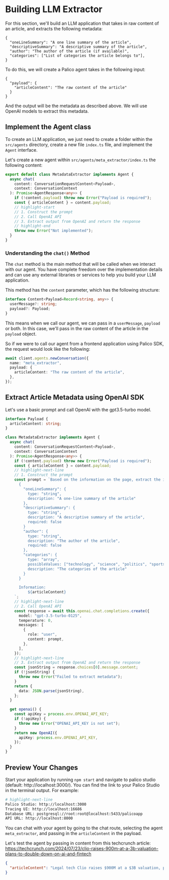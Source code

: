 # Building LLM Extractor

For this section, we'll build an LLM application that takes in raw content of an article, and extracts the following metadata:
```
{
  "oneLineSummary": "A one line summary of the article",
  "descriptiveSummary": "A descriptive summary of the article",
  "author": "The author of the article (if available)",
  "categories": ["List of categories the article belongs to"],
}
```
To do this, we will create a Palico agent takes in the following input:
```
{
  "payload": {
    "articleContent": "The raw content of the article"
  }
}
```
And the output will be the metadata as described above. We will use OpenAI models to extract this metadata.

## Implement the Agent class
To create an LLM application, we just need to create a folder within the `src/agents` directory, create a new file `index.ts` file, and implement the `Agent` interface.

Let's create a new agent within  `src/agents/meta_extractor/index.ts` the following content:
```typescript title="src/agents/meta_extractor/index.ts"
export default class MetadataExtractor implements Agent {
  async chat(
    content: ConversationRequestContent<Payload>,
    context: ConversationContext
  ): Promise<AgentResponse<any>> {
    if (!content.payload) throw new Error("Payload is required");
    const { articleContent } = content.payload;
    // highlight-start
    // 1. Construct the prompt
    // 2. Call OpenAI API
    // 3. Extract output from OpenAI and return the response
    // highlight-end
    throw new Error("Not implemented");
  }
}
```

### Understanding the `chat()` Method
The `chat` method is the main method that will be called when we interact with our agent. You have complete freedom over the implementation details and can use any external libraries or services to help you build your LLM application.

This method has the `content` parameter, which has the following structure:
```typescript
interface Content<Payload=Record<string, any>> {
  userMessage?: string;
  payload?: Payload;
}
```
This means when we call our agent, we can pass in a `userMessage`, `payload` or both. In this case, we'll pass in the raw content of the article in the `payload` object. 

So if we were to call our agent from a frontend application using Palico SDK, the request would look like the following:
```typescript
await client.agents.newConversation({
  name: "meta_extractor",
  payload: {
    articleContent: "The raw content of the article",
  },
});
```

## Extract Article Metadata using OpenAI SDK
Let's use a basic prompt and call OpenAI with the gpt3.5-turbo model.

```typescript title="src/agents/meta_extractor/index.ts"
interface Payload {
  articleContent: string;
}

class MetadataExtractor implements Agent {
  async chat(
    content: ConversationRequestContent<Payload>,
    context: ConversationContext
  ): Promise<AgentResponse<any>> {
    if (!content.payload) throw new Error("Payload is required");
    const { articleContent } = content.payload;
    // highlight-next-line
    // 1. Construct the prompt
    const prompt = `Based on the information on the page, extract the information from the schema. YOU MUST RESPOND WITH ONLY A VALID JSON OBJECT WITH THE FOLLOWING SCHEMA:
      {
        "oneLineSummary": {
          type: "string",
          description: "A one-line summary of the article"
        },
        "descriptiveSummary": {
          type: "string",
          description: "A descriptive summary of the article",
          required: false
        }
        "author": {
          type: "string",
          description: "The author of the article",
          required: false
        },
        "categories": {
          type: "array",
          possibleValues: ["technology", "science", "politics", "sports", "entertainment", "health", "business"],
          description: "The categories of the article"
        }
      }

      Information:
          ${articleContent}
    `;
    // highlight-next-line
    // 2. Call OpenAI API
    const response = await this.openai.chat.completions.create({
      model: "gpt-3.5-turbo-0125",
      temperature: 0,
      messages: [
        {
          role: "user",
          content: prompt,
        },
      ],
    });
    // highlight-next-line
    // 3. Extract output from OpenAI and return the response
    const jsonString = response.choices[0].message.content;
    if (!jsonString) {
      throw new Error("Failed to extract metadata");
    }
    return {
      data: JSON.parse(jsonString),
    };
  }

  get openai() {
    const apiKey = process.env.OPENAI_API_KEY;
    if (!apiKey) {
      throw new Error("OPENAI_API_KEY is not set");
    }
    return new OpenAI({
      apiKey: process.env.OPENAI_API_KEY,
    });
  }
}
```

## Preview Your Changes
Start your application by running `npm start` and navigate to palico studio (default: http://localhost:3000/). You can find the link to your Palico Studio in the terminal output. For example:
``` bash
# highlight-next-line
Palico Studio: http://localhost:3000
Tracing UI: http://localhost:16686
Database URL: postgresql://root:root@localhost:5433/palicoapp
API URL: http://localhost:8000
```

You can chat with your agent by going to the chat route, selecting the agent `meta_extractor`, and passing in the `articleContent` in the payload.

Let's test the agent by passing in content from this techcrunch article: https://techcrunch.com/2024/07/23/clio-raises-900m-at-a-3b-valuation-plans-to-double-down-on-ai-and-fintech
``` json
{
  "articleContent": "Legal tech Clio raises $900M at a $3B valuation, plans to double down on AI and fintech Embedded payments helped double its ARR to over $200M in two years, founder says Mary Ann Azevedo 5:00 AM PDT • July 23, 2024 Comment Woman at a desk with a laptop, brass scales and gavel representing the legal system Image Credits: ARMMY PICCA(opens in a new window) / Getty Images Clio, a Canadian software company that aims to help law practices run more efficiently with its cloud-based technology, has raised $900 million in a Series F round that values the company at $3 billion. The valuation is nearly double the $1.6 billion valuation the Vancouver, British Columbia company achieved in April 2021 when it raised $110 million. Clio, which describes itself as “the operating system for law firms,” recently crossed over $200 million in ARR, up from $100 million ARR in June of 2022 and has been profitable (EBITDA positive) for several years, according to Clio founder and CEO Jack Newton. The company works to simplify law firm management by centralizing client intake, case and document management, and payments, among other things. It is used by over 150,000 legal professionals and recently expanded to the APAC region, as well as gaining more mid-sized law firms as customers, it says. New Enterprise Associates (NEA) led the raise with an investment of over $500 million — its first in the company. New investors Goldman Sachs Asset Management, Sixth Street Growth, CapitalG and Tidemark joined existing backers TCV, JMI Equity, funds and accounts advised by T. Rowe Price and OMERS to also participate in the financing. Notably, “a substantial amount” of the round was secondary financing that will be used to allow existing investors and employees to cash out some of their shares, Newton said. The investment brings Clio’s total capital raised since its 2008 inception to nearly $1.3 billion. TechCrunch Disrupt 2024 Join 10,000+ startup & VC leaders, gain insights from tech giants, engage in 200+ Roundtables & Breakouts San Francisco | October 28-30 Register Now The mega-round is a significant amount but is, perhaps, especially notable in today’s environment where venture raises of this size are not nearly as common. For context, there were 105 mega-rounds raised globally in all of the first quarter, according to CB Insights. The company has benefited from a couple of major tailwinds, Newton told TechCrunch in an interview. “With COVID 19, we saw an explosive growth in the adoption of cloud technologies in general, and of Clio in particular,” he said. “We have also seen a huge tailwind thanks to AI and the enormous amount of interest lawyers and the broader legal community have in AI and how AI can enhance productivity.” Payments and AI as growth drivers In 2022, Clio began integrating payments into its offering — a move that has boosted its revenue beyond its core SaaS business, Newton told TechCrunch. Clio’s payments business now processes billions of dollars annually in legal-specific transactions. The company makes “a small percentage” on every transaction that posts through Clio payments, Newton said. “The embedded payments opportunity with Clio and the broader fintech opportunity is something we’re really excited about,” Newton said, “both because of the growth it’s driven to this point, and also because of what we believe is a huge amount of future growth.” Payments in the legal industry are more complex than general electronic payments, Newton pointed out. Image Credits: Clio “For example, there are trust funds and trust transactions that need to be managed in a really specific way. And you can’t take the fees for credit card transactions off the top of a trust account transaction in the way that you typically would if you were, for example, a small merchant using a Square account,” he said. In other words, if a lawyer charges $100 for a trust transaction and $3 comes off in processing fees and only $97 is deposited in a bank account, a lawyer is essentially committing malpractice by not depositing 100% of the funds into a trust account. “So the nuance with legal payments is that the fees need to get withdrawn from a separate operating account,” he said, adding that Clio’s offering is compliant with trust-related accounting needs and is easy for lawyers to use. Clio also offers an accounting product to help firms manage their finances. The company also began working on putting AI into its offerings in early 2023. This year, it plans to release GA Clio Duo, an integrated generative AI assistant aimed at helping lawyers “complete routine tasks, and leverage their firm analytics to run a more efficient practice,” including audit log functionality for court discovery. It can also do things like make recommendations on which marketing channels a lawyer should be using to best generate new leads. And Newton says the company has more plans for more AI features in the future. Presently, Clio has more than 1,100 employees. Its software is used by law firms in over 130 countries. “The company has grown beyond its initial SMB market to also become the leader in the mid-market, while showing explosive growth in payments, and being at the forefront of important product categories such as e-filing, document automation, and AI,” TCV general partner and Clio board member Amol Helekar said. Of course, Clio is not the only legal tech benefiting from the AI revolution. In April, U.K.-based legal tech startup Lawhive, which offers an AI-based, in-house “lawyer” through a software-as-a-service platform targeted at small law firms, raised $11.9 million in a seed round. Backed by the likes of Lightspeed and Menlo, Eve emerged out of stealth last October with a mission to harness the power of large language models (à la"
}
```
